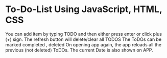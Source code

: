 # To-Do-List Using JavaScript, HTML, CSS

You can add item by typing TODO and then either press enter or click plus (+) sign.
The refresh button will delete/clear all TODOS
The ToDOs can be marked completed , deleted
On opening app again, the app reloads all the previous (not deleted) ToDOs.
The current Date is also shown on APP.